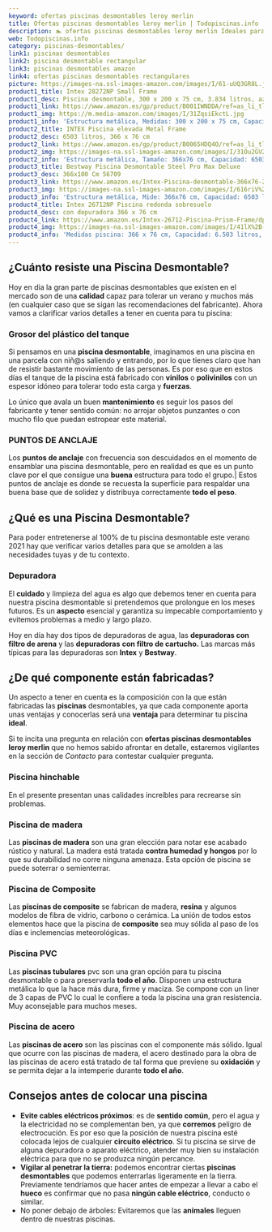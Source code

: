 ```yaml
---
keyword: ofertas piscinas desmontables leroy merlin
title: Ofertas piscinas desmontables leroy merlin | Todopiscinas.info
description: 🏊 ofertas piscinas desmontables leroy merlin Ideales para este verano 2021. Aquí puedes comprar ofertas piscinas desmontables leroy merlin y comparar con otras similares. No dejes escapar ofertas piscinas desmontables leroy merlin a un precio realmente tentador.
web: Todopiscinas.info
category: piscinas-desmontables/
link1: piscinas desmontables
link2: piscina desmontable rectangular
link3: piscinas desmontables amazon
link4: ofertas piscinas desmontables rectangulares
picture: https://images-na.ssl-images-amazon.com/images/I/61-uUQ3GR8L.jpg
product1_title: Intex 28272NP Small Frame
product1_desc: Piscina desmontable, 300 x 200 x 75 cm, 3.834 litros, azul
product1_link: https://www.amazon.es/gp/product/B001IWNDDA/ref=as_li_tl?ie=UTF8&camp=3638&creative=24630&creativeASIN=B001IWNDDA&linkCode=as2&tag=todopiscinas0e-21&linkId=25b9d647487c889cb6ef56ed63f50ca1
product1_img: https://m.media-amazon.com/images/I/31ZqsiEkctL.jpg
product1_info: 'Estructura metálica, Medidas: 300 x 200 x 75 cm, Capacidad: 3.834 litros, Para 6 personas (+ 6 años), Fácil montaje, Forma rectangular'
product2_title: INTEX Piscina elevada Metal Frame
product2_desc: 6503 litros, 366 x 76 cm
product2_link: https://www.amazon.es/gp/product/B0065HDQ4O/ref=as_li_tl?ie=UTF8&camp=3638&creative=24630&creativeASIN=B0065HDQ4O&linkCode=as2&tag=todopiscinas0e-21&linkId=ed2430e3ba564d3527ee103df33ed7b3
product2_img: https://images-na.ssl-images-amazon.com/images/I/31Ou2GV2SAL.jpg
product2_info: 'Estructura metálica, Tamaño: 366x76 cm, Capacidad: 6503 litros, Forma circular, De 4 a 7 personas (+6 años)'
product3_title: Bestway Piscina Desmontable Steel Pro Max Deluxe
product3_desc: 366x100 Cm 56709
product3_link: https://www.amazon.es/Intex-Piscina-desmontable-366x76-28210NP/dp/B0065HDQ4O?__mk_es_ES=%C3%85M%C3%85%C5%BD%C3%95%C3%91&crid=25UQGV9HG2INI&dchild=1&keywords=piscinas+desmontables&qid=1615854176&sprefix=piscinas+dem%2Caps%2C201&sr=8-5&linkCode=ll1&tag=todopiscinas0e-21&linkId=34f200977c6cbaab1f3f4d9ac0e64755&language=es_ES&ref_=as_li_ss_tl
product3_img: https://images-na.ssl-images-amazon.com/images/I/616riV%2BiY3L.jpg
product3_info: 'Estructura metálica, Mide: 366x76 cm, Capacidad: 6503 litros, De 4 a 7 personas mayores de 6 años, Forma circular, Tecnología Super-Tough'
product4_title: Intex 26712NP Piscina redonda sobresuelo
product4_desc: con depuradora 366 x 76 cm
product4_link: https://www.amazon.es/Intex-26712-Piscina-Prism-Frame/dp/B07FB823GL?__mk_es_ES=%C3%85M%C3%85%C5%BD%C3%95%C3%91&dchild=1&keywords=piscinas+desmontables+con+depuradora&qid=1615936418&sr=8-5&linkCode=ll1&tag=todopiscinas0e-21&linkId=d98699de7830cd471766fa1daa36de34&language=es_ES&ref_=as_li_ss_tl
product4_img: https://images-na.ssl-images-amazon.com/images/I/41lX%2B-YpibL.jpg
product4_info: 'Medidas piscina: 366 x 76 cm, Capacidad: 6.503 litros, Incluye depuradora de cartucha A, Lona resistente triple capa'
---
```



<brand-panel :title=product1_title :desc=product1_desc :img=product1_img :link=product1_link></brand-panel>

<stats-list :link1=link1 :link2=link2 :link3=link3 :link4=link4 :category=category></stats-list>


## ¿Cuánto resiste una Piscina Desmontable?

Hoy en dia la gran parte de piscinas desmontables que existen en el mercado son de una **calidad** capaz para tolerar un verano y muchos más (en cualquier caso que se sigan las recomendaciones del fabricante). Ahora vamos a clarificar varios detalles a tener en cuenta para tu piscina:


### Grosor del plástico del tanque

Si pensamos en una **piscina desmontable**, imaginamos en una piscina en una parcela con niñ@s saliendo y entrando, por lo que tienes claro que han de resistir bastante movimiento de las personas. Es por eso que en estos días el tanque de la piscina está fabricado con **vinilos** o **polivinilos** con un espesor idóneo para tolerar todo esta carga y **fuerzas**.

Lo único que avala un	 buen **mantenimiento** es seguir los pasos del fabricante y tener sentido común: no arrojar objetos punzantes o con mucho filo que puedan estropear este material.


### PUNTOS DE ANCLAJE

Los **puntos de anclaje** con frecuencia son descuidados en el momento de ensamblar una piscina desmontable, pero en realidad es que es un punto clave por el que consigue una **buena** estructura para todo el grupo.| Estos puntos de anclaje es donde se recuesta la superficie para respaldar una buena base que de solidez y distribuya correctamente **todo el peso**.

<external-banner></external-banner>

## ¿Qué es una Piscina Desmontable?



Para poder entretenerse al 100% de tu piscina desmontable este verano 2021 hay que verificar varios detalles para que se amolden a las necesidades tuyas y de tu contexto.


### Depuradora

El **cuidado** y limpieza del agua es algo que debemos tener en cuenta para nuestra piscina desmontable si pretendemos que prolongue en los meses futuros. Es un **aspecto** esencial y garantiza su impecable comportamiento y evitemos problemas a medio y largo plazo.

Hoy en día hay dos tipos de depuradoras de agua, las **depuradoras con filtro de arena** y  las **depuradoras** **con filtro de cartucho.** Las marcas más típicas para las depuradoras son **Intex** y **Bestway**.


## ¿De qué componente están fabricadas?

Un aspecto a tener en cuenta es la composición con la que están fabricadas las **piscinas** desmontables, ya que cada componente aporta unas ventajas y conocerlas  será una **ventaja** para determinar tu piscina **ideal**.

Si te incita una pregunta en relación con **ofertas piscinas desmontables leroy merlin** que no hemos sabido afrontar en detalle, estaremos vigilantes en la sección de _Contacto_ para contestar cualquier pregunta.


### Piscina hinchable

 En el presente presentan unas calidades increíbles para recrearse sin problemas.


### Piscina de madera

Las **piscinas de madera** son una gran elección para notar ese acabado rústico y natural. La madera está tratada **contra humedad y hongos** por lo que su durabilidad no corre ninguna amenaza. Esta opción de piscina se puede soterrar o semienterrar.


### Piscina de Composite

Las **piscinas de composite** se fabrican de madera, **resina** y algunos modelos de fibra de vidrio, carbono o cerámica. La unión de todos estos elementos hace que la piscina de **composite** sea muy sólida al paso de los días e inclemencias meteorológicas.


### Piscina  PVC

Las **piscinas tubulares** pvc son una gran opción para tu piscina desmontable o para preservarla **todo el año**. Disponen una estructura metálica lo que la hace más dura, firme y maciza. Se compone con un liner de 3 capas de PVC lo cual le confiere a toda la piscina una gran resistencia. Muy aconsejable para muchos meses.


### Piscina de acero

Las **piscinas de acero** son las piscinas con el componente más sólido. Igual que ocurre con las piscinas de madera, el acero destinado para la obra de las piscinas de acero está tratado de tal forma que previene su **oxidación** y se permita dejar a la intemperie durante **todo el año**.


## Consejos antes de colocar una piscina



*   **Evite cables eléctricos próximos**: es de **sentido común**, pero el agua y la electricidad no se complementan ben, ya que **corremos** peligro de electrocución. Es por eso que la posición de nuestra piscina esté colocada lejos de cualquier **circuito eléctrico**. Si tu piscina se sirve de alguna depuradora o aparato eléctrico, atender muy bien su instalación eléctrica para que no se produzca ningún percance.
*   **Vigilar al penetrar la tierra:** podemos encontrar ciertas **piscinas desmontables** que podemos enterrarlas ligeramente en la tierra. Previamente tendríamos que hacer antes de empezar a llevar a cabo el **hueco** es confirmar que no pasa **ningún cable eléctrico**, conducto o similar.
*   No poner debajo de árboles: Evitaremos que las **animales** lleguen dentro de nuestras piscinas.